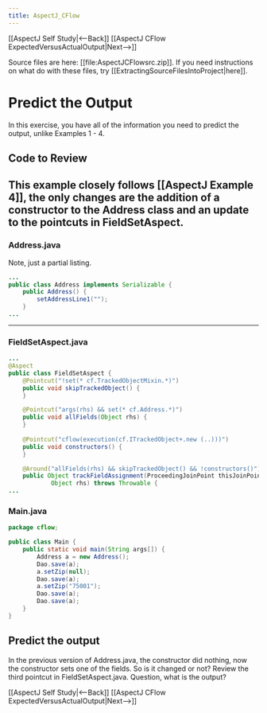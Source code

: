 ```yaml
---
title: AspectJ_CFlow
---
```

[[AspectJ Self Study|<--Back]] [[AspectJ CFlow ExpectedVersusActualOutput|Next-->]]

Source files are here: [[file:AspectJCFlowsrc.zip]]. If you need instructions on what do with these files, try [[ExtractingSourceFilesIntoProject|here]].

# Predict the Output
In this exercise, you have all of the information you need to predict the output, unlike Examples 1 - 4.

## Code to Review
 This example closely follows [[AspectJ Example 4]], the only changes are the addition of a constructor to the Address class and an update to the pointcuts in FieldSetAspect.
----
### Address.java
Note, just a partial listing.
```java
...
public class Address implements Serializable {
    public Address() {
        setAddressLine1("");
    }
...
```
----
### FieldSetAspect.java
```java
...
@Aspect
public class FieldSetAspect {
    @Pointcut("!set(* cf.TrackedObjectMixin.*)")
    public void skipTrackedObject() {
    }

    @Pointcut("args(rhs) && set(* cf.Address.*)")
    public void allFields(Object rhs) {
    }
    
    @Pointcut("cflow(execution(cf.ITrackedObject+.new (..)))")
    public void constructors() {
    }

    @Around("allFields(rhs) && skipTrackedObject() && !constructors()")
    public Object trackFieldAssignment(ProceedingJoinPoint thisJoinPoint,
            Object rhs) throws Throwable {
...
```
### Main.java
```java
package cflow;

public class Main {
    public static void main(String args[]) {
        Address a = new Address();
        Dao.save(a);
        a.setZip(null);
        Dao.save(a);
        a.setZip("75001");
        Dao.save(a);
        Dao.save(a);
    }
}
```
## Predict the output
In the previous version of Address.java, the constructor did nothing, now the constructor sets one of the fields. So is it changed or not? Review the third pointcut in FieldSetAspect.java. Question, what is the output?

[[AspectJ Self Study|<--Back]] [[AspectJ CFlow ExpectedVersusActualOutput|Next-->]]